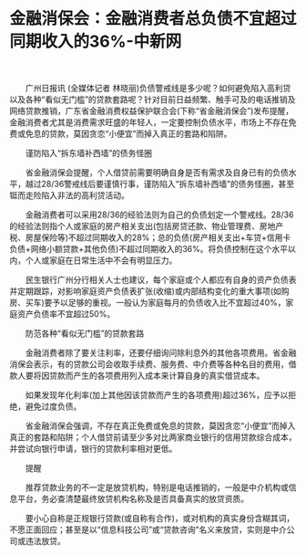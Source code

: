 # 金融消保会：金融消费者总负债不宜超过同期收入的36%-中新网

　　

　　广州日报讯 (全媒体记者 林晓丽)负债警戒线是多少呢？如何避免陷入高利贷以及各种“看似无门槛”的贷款套路呢？针对目前日益频繁、触手可及的电话推销及网络贷款推销，广东省金融消费权益保护联合会(下称“省金融消保会”)发布提醒，金融消费者尤其是消费需求旺盛的年轻人，一定要控制负债水平，市场上不存在免费或免息的贷款，莫因贪恋“小便宜”而掉入真正的套路和陷阱。

　　谨防陷入“拆东墙补西墙”的债务怪圈

　　省金融消保会提醒，个人借贷前需要明确自身是否有需求及自身已有的负债水平，越过28/36警戒线后要谨慎行事，谨防陷入“拆东墙补西墙”的债务怪圈，甚至铤而走险陷入非法的高利贷活动。

　　金融消费者可以采用28/36的经验法则为自己的负债划定一个警戒线。28/36的经验法则指个人或家庭的房产相关支出(包括房贷还款、物业管理费、房地产税、房屋保险等)不超过同期收入的28%；总的负债(房产相关支出+车贷+信用卡负债+网络小额贷款+其他负债)不超过同期收入的36%。将负债控制在这个水平以内，个人或家庭在日常生活中不会有明显压力。

　　民生银行广州分行相关人士也建议，每个家庭或个人都应有自身的资产负债表并定期跟踪，对影响家庭资产负债表扩张(收缩)或内部结构变化的重大事项(如购房、买车)要予以足够的重视。一般认为家庭每月的负债收入比不宜超过40%，家庭资产负债率不宜超过50%。

　　防范各种“看似无门槛”的贷款套路

　　金融消费者除了要关注利率，还要仔细询问除利息外的其他各项费用。省金融消保会表示，有的贷款公司会收取手续费、服务费、中介费等各种名目的费用，借款人要将因贷款而产生的各项费用列入成本来计算自身的真实借贷成本。

　　如果发现年化利率(加上其他因该贷款而产生的各项费用)超过36%，应予以拒绝，避免过度负债。

　　省金融消保会强调，不存在真正免费或免息的贷款，莫因贪恋“小便宜”而掉入真正的套路和陷阱；个人借贷前请至少多对比两家商业银行的信用贷款综合成本，并尝试向银行申请，银行的贷款利率相对更低。

　　提醒

　　推荐贷款业务的不一定是放贷机构，特别是电话推销的，一般是中介机构或信息平台，务必查清楚最终放贷机构名称及是否具备真实的放贷资质。

　　要小心自称是正规银行贷款(或自称有合作)，或对机构的真实身份含糊其词，不愿正面回应；甚至是以“信息科技公司”或“贷款咨询”名义来放贷，实则是中介公司或违法放贷。
